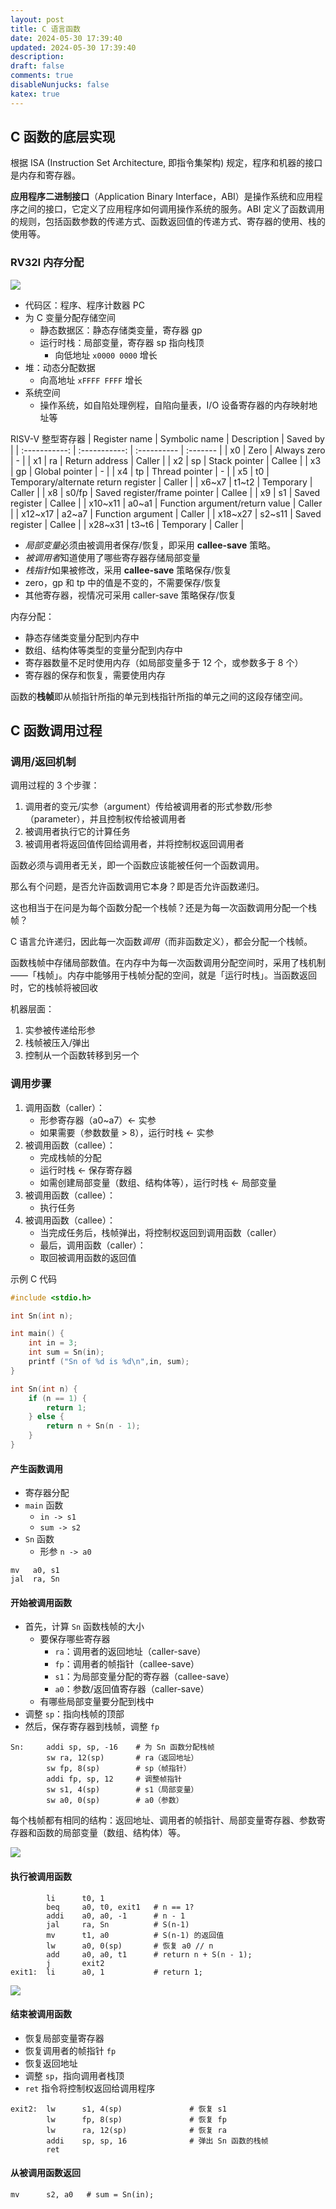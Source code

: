 ```yaml
---
layout: post
title: C 语言函数
date: 2024-05-30 17:39:40
updated: 2024-05-30 17:39:40
description:
draft: false
comments: true
disableNunjucks: false
katex: true
---
```


## C 函数的底层实现

根据 ISA (Instruction Set Architecture, 即指令集架构) 规定，程序和机器的接口是内存和寄存器。

**应用程序二进制接口**（Application Binary Interface，ABI）是操作系统和应用程序之间的接口，它定义了应用程序如何调用操作系统的服务。ABI 定义了函数调用的规则，包括函数参数的传递方式、函数返回值的传递方式、寄存器的使用、栈的使用等。

### RV32I 内存分配

![](10-cpl-functions/rv32i-memory-layout.png)

- 代码区：程序、程序计数器 PC
- 为 C 变量分配存储空间
    - 静态数据区：静态存储类变量，寄存器 gp
    - 运行时栈：局部变量，寄存器 sp 指向栈顶
        - 向低地址 `x0000 0000` 增长
- 堆：动态分配数据
    - 向高地址 `xFFFF FFFF` 增长
- 系统空间
    - 操作系统，如自陷处理例程，自陷向量表，I/O 设备寄存器的内存映射地址等

RISV-V 整型寄存器
| Register name | Symbolic name | Description                         | Saved by |
| :-----------: | :-----------: | :----------                         | :------- |
| x0            | Zero          | Always zero                         | -        |
| x1            | ra            | Return address                      | Caller   |
| x2            | sp            | Stack pointer                       | Callee   |
| x3            | gp            | Global pointer                      | -        |
| x4            | tp            | Thread pointer                      | -        |
| x5            | t0            | Temporary/alternate return register | Caller   |
| x6~x7         | t1~t2         | Temporary                           | Caller   |
| x8            | s0/fp         | Saved register/frame pointer        | Callee   |
| x9            | s1            | Saved register                      | Callee   |
| x10~x11       | a0~a1         | Function argument/return value      | Caller   |
| x12~x17       | a2~a7         | Function argument                   | Caller   |
| x18~x27       | s2~s11        | Saved register                      | Callee   |
| x28~x31       | t3~t6         | Temporary                           | Caller   |

- *局部变量*必须由被调用者保存/恢复，即采用 **callee-save** 策略。
- *被调用者*知道使用了哪些寄存器存储局部变量
- *栈指针*如果被修改，采用 **callee-save** 策略保存/恢复
- zero，gp 和 tp 中的值是不变的，不需要保存/恢复
- 其他寄存器，视情况可采用 caller-save 策略保存/恢复

内存分配：
- 静态存储类变量分配到内存中
- 数组、结构体等类型的变量分配到内存中
- 寄存器数量不足时使用内存（如局部变量多于 12 个，或参数多于 8 个）
- 寄存器的保存和恢复，需要使用内存

函数的**栈帧**即从帧指针所指的单元到栈指针所指的单元之间的这段存储空间。

## C 函数调用过程

### 调用/返回机制

调用过程的 3 个步骤：
1. 调用者的变元/实参（argument）传给被调用者的形式参数/形参（parameter），并且控制权传给被调用者
2. 被调用者执行它的计算任务
3. 被调用者将返回值传回给调用者，并将控制权返回调用者

函数必须与调用者无关，即一个函数应该能被任何一个函数调用。

那么有个问题，是否允许函数调用它本身？即是否允许函数递归。

这也相当于在问是为每个函数分配一个栈帧？还是为每一次函数调用分配一个栈帧？

C 语言允许递归，因此每一次函数*调用*（而非函数定义），都会分配一个栈帧。

函数栈帧中存储局部数值。在内存中为每一次函数调用分配空间时，采用了栈机制——「栈帧」。内存中能够用于栈帧分配的空间，就是「运行时栈」。当函数返回时，它的栈帧将被回收

机器层面：
1. 实参被传递给形参
2. 栈帧被压入/弹出
3. 控制从一个函数转移到另一个

### 调用步骤

1. 调用函数（caller）：
    - 形参寄存器（a0~a7）← 实参
    - 如果需要（参数数量 > 8），运行时栈 ← 实参
2. 被调用函数（callee）：
    - 完成栈帧的分配
    - 运行时栈 ← 保存寄存器
    - 如需创建局部变量（数组、结构体等），运行时栈 ← 局部变量
3. 被调用函数（callee）：
    - 执行任务
4. 被调用函数（callee）：
    - 当完成任务后，栈帧弹出，将控制权返回到调用函数（caller）
    - 最后，调用函数（caller）：
    - 取回被调用函数的返回值

示例 C 代码

```c
#include <stdio.h>

int Sn(int n);

int main() {
    int in = 3;
    int sum = Sn(in);
    printf ("Sn of %d is %d\n",in, sum);
}

int Sn(int n) {
    if (n == 1) {
        return 1;
    } else {
        return n + Sn(n - 1);
    }
}
```

#### 产生函数调用

- 寄存器分配
- `main` 函数
    - `in -> s1`
    - `sum -> s2`
- `Sn` 函数
    - 形参 `n -> a0`

```riscvasm
mv   a0, s1
jal  ra, Sn
```

#### 开始被调用函数

- 首先，计算 `Sn` 函数栈帧的大小
    - 要保存哪些寄存器
        - `ra`：调用者的返回地址（caller-save）
        - `fp`：调用者的帧指针（callee-save）
        - `s1`：为局部变量分配的寄存器（callee-save）
        - `a0`：参数/返回值寄存器（caller-save）
    - 有哪些局部变量要分配到栈中
- 调整 `sp`：指向栈帧的顶部
- 然后，保存寄存器到栈帧，调整 `fp`

```riscvasm
Sn:     addi sp, sp, -16    # 为 Sn 函数分配栈帧
        sw ra, 12(sp)       # ra（返回地址）
        sw fp, 8(sp)        # sp（帧指针）
        addi fp, sp, 12     # 调整帧指针
        sw s1, 4(sp)        # s1（局部变量）
        sw a0, 0(sp)        # a0（参数）
```

每个栈帧都有相同的结构：返回地址、调用者的帧指针、局部变量寄存器、参数寄存器和函数的局部变量（数组、结构体）等。

![](10-cpl-functions/stack-frame-1.png)

#### 执行被调用函数

```riscvasm
        li      t0, 1
        beq     a0, t0, exit1   # n == 1?
        addi    a0, a0, -1      # n - 1
        jal     ra, Sn          # S(n-1)
        mv      t1, a0          # S(n-1) 的返回值
        lw      a0, 0(sp)       # 恢复 a0 // n
        add     a0, a0, t1      # return n + S(n - 1);
        j       exit2
exit1:  li      a0, 1           # return 1; 
```

![](10-cpl-functions/stack-frame-2.png)

#### 结束被调用函数

- 恢复局部变量寄存器
- 恢复调用者的帧指针 `fp`
- 恢复返回地址
- 调整 `sp`，指向调用者栈顶
- `ret` 指令将控制权返回给调用程序

```riscvasm
exit2:  lw      s1, 4(sp)               # 恢复 s1
        lw      fp, 8(sp)               # 恢复 fp
        lw      ra, 12(sp)              # 恢复 ra
        addi    sp, sp, 16              # 弹出 Sn 函数的栈帧
        ret
```

#### 从被调用函数返回

```riscvasm
mv      s2, a0   # sum = Sn(in);
```
